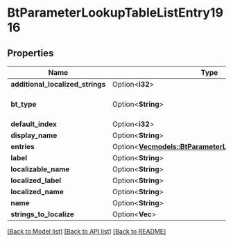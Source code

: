 # BtParameterLookupTableListEntry1916

## Properties

Name | Type | Description | Notes
------------ | ------------- | ------------- | -------------
**additional_localized_strings** | Option<**i32**> |  | [optional]
**bt_type** | Option<**String**> | Type of JSON object. | [optional]
**default_index** | Option<**i32**> |  | [optional]
**display_name** | Option<**String**> |  | [optional]
**entries** | Option<[**Vec<models::BtParameterLookupTableEntry1667>**](BTParameterLookupTableEntry-1667.md)> |  | [optional]
**label** | Option<**String**> |  | [optional]
**localizable_name** | Option<**String**> |  | [optional]
**localized_label** | Option<**String**> |  | [optional]
**localized_name** | Option<**String**> |  | [optional]
**name** | Option<**String**> |  | [optional]
**strings_to_localize** | Option<**Vec<String>**> |  | [optional]

[[Back to Model list]](../README.md#documentation-for-models) [[Back to API list]](../README.md#documentation-for-api-endpoints) [[Back to README]](../README.md)


